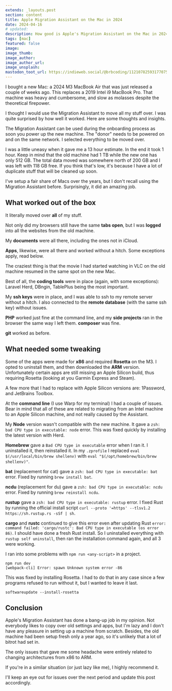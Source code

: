 ```yaml
---
extends: _layouts.post
section: content
title: Apple Migration Assistant on the Mac in 2024
date: 2024-04-16
# updated:
description: How good is Apple's Migration Assistant on the Mac in 2024?
tags: [mac]
featured: false
image:
image_thumb:
image_author:
image_author_url:
image_unsplash:
mastodon_toot_url: https://indieweb.social/@brbcoding/112107825931770751
---
```


I bought a new Mac: a 2024 M3 MacBook Air that was just released a couple of weeks ago. This replaces a 2019 Intel i9 MacBook Pro. That machine was heavy and cumbersome, and slow as molasses despite the theoretical firepower.

I thought I would use the Migration Assistant to move all my stuff over. I was quite surprised by how well it worked. Here are some thoughts and insights.

The Migration Assistant can be used during the onboarding process as soon you power up the new machine. The "donor" needs to be powered on and on the same network. I selected everything to be moved over.

I was a little uneasy when it gave me a 13 hour estimate. In the end it took 1 hour. Keep in mind that the old machine had 1 TB while the new one has only 512 GB. The total data moved was somewhere north of 200 GB and I was left with 118 GB free. If you think that's low, it's because I have a lot of duplicate stuff that will be cleaned up soon.

I've setup a fair share of Macs over the years, but I don't recall using the Migration Assistant before. Surprisingly, it did an amazing job.

## What worked out of the box

It literally moved over **all** of my stuff.

Not only did my browsers still have the same **tabs open**, but I was **logged** into all the websites from the old machine.

My **documents** were all there, including the ones not in iCloud.

**Apps**, likewise, were all there and worked without a hitch. Some exceptions apply, read below.

The craziest thing is that the movie I had started watching in VLC on the old machine resumed in the same spot on the new Mac.

Best of all, the **coding tools** were in place (again, with some exceptions): Laravel Herd, DBngin, TablePlus being the most important.

My **ssh keys** were in place, and I was able to ssh to my remote server without a hitch. I also connected to the **remote database** (with the same ssh key) without issues.

**PHP** worked just fine at the command line, and my **side projects** ran in the browser the same way I left them. **composer** was fine.

**git** worked as before.

## What needed some tweaking

Some of the apps were made for **x86** and required **Rosetta** on the M3. I opted to uninstall them, and then downloaded the **ARM** version. Unfortunately certain apps are still missing an Apple Silicon build, thus requiring Rosetta (looking at you Garmin Express and Steam).

A few more that I had to replace with Apple Silicon versions are: 1Password, and JetBrains Toolbox.

At the **command line** (I use Warp for my terminal) I had a couple of issues. Bear in mind that all of these are related to migrating from an Intel machine to an Apple Silicon machine, and not really caused by the Assistant.

My **Node** version wasn't compatible with the new machine. It gave a `zsh: bad CPU type in executable: node` error. This was fixed quickly by installing the latest version with Herd.

**Homebrew** gave a `Bad CPU type in executable` error when I ran it. I uninstalled it, then reinstalled it. In my `.zprofile` I replaced `eval $(/usr/local/bin/brew shellenv)` with `eval "$(/opt/homebrew/bin/brew shellenv)"`.

**bat** (replacement for cat) gave a `zsh: bad CPU type in executable: bat` error. Fixed by running `brew install bat`.

**ncdu** (replacement for du) gave a `zsh: bad CPU type in executable: ncdu` error. Fixed by running `brew reinstall ncdu`.

**rustup** gave a `zsh: bad CPU type in executable: rustup` error. I fixed Rust by running the official install script `curl --proto '=https' --tlsv1.2 https://sh.rustup.rs -sSf | sh`.

**cargo** and **rustc** continued to give this error even after updating Rust `error: command failed: 'cargo/rustc': Bad CPU type in executable (os error 86)`. I should have done a fresh Rust install. So I uninstalled everything with `rustup self uninstall`, then ran the installation command again, and all 3 were working.

I ran into some problems with `npm run <any-script>` in a project.

```shell
npm run dev
[webpack-cli] Error: spawn Unknown system error -86
```

This was fixed by installing Rosetta. I had to do that in any case since a few programs refused to run without it, but I wanted to leave it last.

```shell
softwareupdate --install-rosetta
```
## Conclusion

Apple's Migration Assistant has done a bang-up job in my opinion. Not everybody likes to copy over old settings and apps, but I'm lazy and I don't have any pleasure in setting up a machine from scratch. Besides, the old machine had been setup fresh only a year ago, so it's unlikely that a lot of bitrot had set in.

The only issues that gave me some headache were entirely related to changing architectures from x86 to ARM.

If you're in a similar situation (or just lazy like me), I highly recommend it.

I'll keep an eye out for issues over the next period and update this post accordingly.